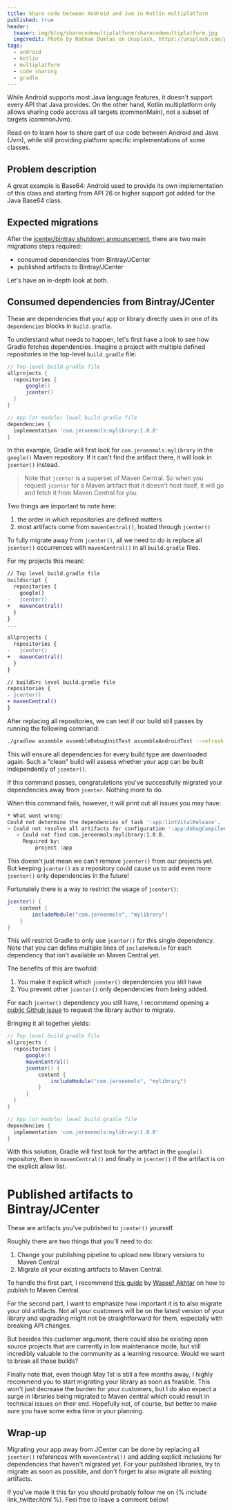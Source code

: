 ```yaml
---
title: Share code between Android and Jvm in Kotlin multiplatform
published: true
header:
  teaser: img/blog/sharecodemultiplatform/sharecodemultiplatform.jpg
  imgcredit: Photo by Nathan Dumlao on Unsplash, https://unsplash.com/photos/8V_ehc1Kva0, cropped and resized
tags:
  - android
  - kotlin
  - multiplatform
  - code sharing
  - gradle
---
```

While Android supports most Java language features, it doesn't support every API that Java provides. On the other hand, Kotlin multiplatform only allows sharing code accross all targets (commonMain), not a subset of targets (commonJvm).

Read on to learn how to share part of our code between Android and Java (Jvm), while still providing platform specific implementations of some classes.

## Problem description
A great example is Base64: Android used to provide its own implementation of this class and starting from API 26 or higher support got added for the Java Base64 class.

## Expected migrations
After the [jcenter/bintray shutdown announcement](https://jfrog.com/blog/into-the-sunset-bintray-jcenter-gocenter-and-chartcenter/), there are two main migrations steps required:

- consumed dependencies from Bintray/JCenter
- published artifacts to Bintray/JCenter

Let's have an in-depth look at both.

## Consumed dependencies from Bintray/JCenter
These are dependencies that your app or library directly uses in one of its `dependencies` blocks in `build.gradle`.

To understand what needs to happen, let's first have a look to see how Gradle fetches dependencies. Imagine a project with multiple defined repositories in the top-level `build.gradle` file:

```groovy
// Top-level build.gradle file
allprojects {
  repositories {
      google()
      jcenter()
  }
}
```

```groovy
// App (or module) level build.gradle file
dependencies {
  implementation 'com.jeroenmols:mylibrary:1.0.0'
}
```

In this example, Gradle will first look for `com.jeroenmols:mylibrary` in the `google()` Maven repository. If it can't find the artifact there, it will look in `jcenter()` instead.

> Note that `jcenter` is a superset of Maven Central. So when you request `jcenter` for a Maven artifact that it doesn't host itself, it will go and fetch it from Maven Central for you.

Two things are important to note here:

1. the order in which repositories are defined matters
2. most artifacts come from `mavenCentral()`, hosted through `jcenter()`

To fully migrate away from `jcenter()`, all we need to do is replace all `jcenter()` occurrences with `mavenCentral()` in all `build.gradle` files.

For my projects this meant:

```diff
// Top level build.gradle file
buildscript {
  repositories {
    google()
-   jcenter()
+   mavenCentral()
  }
}
...

allprojects {
  repositories {
-   jcenter()
+   mavenCentral()
  }
}
```

```diff
// buildSrc level build.gradle file
repositories {
- jcenter()
+ mavenCentral()
}
```

After replacing all repositories, we can test if our build still passes by running the following command:

```bash
./gradlew assemble assembleDebugUnitTest assembleAndroidTest --refresh-dependencies
```

This will ensure all dependencies for every build type are downloaded again. Such a "clean" build will assess whether your app can be built independently of `jcenter()`.

If this command passes, congratulations you've successfully migrated your dependencies away from `jcenter`. Nothing more to do.

When this command fails, however, it will print out all issues you may have:

```bash
* What went wrong:
Could not determine the dependencies of task ':app:lintVitalRelease'.
> Could not resolve all artifacts for configuration ':app:debugCompileClasspath'.
   > Could not find com.jeroenmols:mylibrary:1.0.0.
     Required by:
         project :app
```

This doesn't just mean we can't remove `jcenter()` from our projects yet. But keeping `jcenter()` as a repository could cause us to add even more `jcenter()` only dependencies in the future!

Fortunately there is a way to restrict the usage of `jcenter()`:

```groovy
jcenter() {
    content {
        includeModule("com.jeroenmols", "mylibrary")
    }
}
```

This will restrict Gradle to only use `jcenter()` for this single dependency. Note that you can define multiple lines of `includeModule` for each dependency that isn't available on Maven Central yet.

The benefits of this are twofold:
1. You make it explicit which `jcenter()` dependencies you still have
2. You prevent other `jcenter()` only dependencies from being added.

For each `jcenter()` dependency you still have, I recommend opening a [public Github issue](https://github.com/streem/pbandk/issues/120) to request the library author to migrate.

Bringing it all together yields:

```groovy
// Top level build.gradle file
allprojects {
  repositories {
      google()
      mavenCentral()
      jcenter() {
          content {
              includeModule("com.jeroenmols", "mylibrary")
          }
      }
  }
}
```

```groovy
// App (or module) level build.gradle file
dependencies {
  implementation 'com.jeroenmols:mylibrary:1.0.0'
}
```

With this solution, Gradle will first look for the artifact in the `google()` repository, then in `mavenCentral()` and finally in `jcenter()` if the artifact is on the explicit allow list.

# Published artifacts to Bintray/JCenter
These are artifacts you've published to `jcenter()` yourself.

Roughly there are two things that you'll need to do:

1. Change your publishing pipeline to upload new library versions to Maven Central
2. Migrate all your existing artifacts to Maven Central.

To handle the first part, I recommend [this guide](https://proandroiddev.com/publishing-your-first-android-library-to-mavencentral-be2c51330b88) by [Waseef Akhtar](https://twitter.com/waseefakhtar) on how to publish to Maven Central.

For the second part, I want to emphasize how important it is to also migrate your old artifacts. Not all your customers will be on the latest version of your library and upgrading might not be straightforward for them, especially with breaking API changes.

But besides this customer argument, there could also be existing open source projects that are currently in low maintenance mode, but still incredibly valuable to the community as a learning resource. Would we want to break all those builds?

Finally note that, even though May 1st is still a few months away, I highly recommend you to start migrating your library as soon as feasible. This won't just decrease the burden for your customers, but I do also expect a surge in libraries being migrated to Maven central which could result in technical issues on their end. Hopefully not, of course, but better to make sure you have some extra time in your planning.

## Wrap-up
Migrating your app away from JCenter can be done by replacing all `jcenter()` references with `mavenCentral()` and adding explicit inclusions for dependencies that haven't migrated yet. For your published libraries, try to migrate as soon as possible, and don't forget to also migrate all existing artifacts.

If you've made it this far you should probably follow me on {% include link_twitter.html %}. Feel free to leave a comment below!
